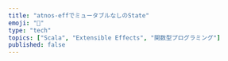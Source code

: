 ```yaml
---
title: "atnos-effでミュータブルなしのState"
emoji: "🧬"
type: "tech"
topics: ["Scala", "Extensible Effects", "関数型プログラミング"]
published: false
---
```

